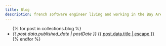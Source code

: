 ```yaml
---
title: Blog
description: french software engineer living and working in the Bay Area on web stuff
---
```


<ul class="blog-posts">
{% for post in collections.blog %}
<li>
  <span>
    <i>{{ post.data.published_date | postDate }}</i>
  </span>
  <a href="{{ post.url }}">{{ post.data.title | escape }}</a>
</li>
{% endfor %}
</ul>

